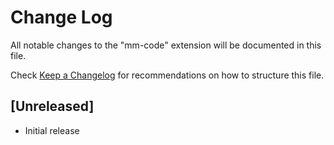 # Change Log
All notable changes to the "mm-code" extension will be documented in this file.

Check [Keep a Changelog](http://keepachangelog.com/) for recommendations on how to structure this file.

## [Unreleased]
- Initial release